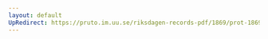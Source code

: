 ```yaml
---
layout: default
UpRedirect: https://pruto.im.uu.se/riksdagen-records-pdf/1869/prot-1869--ak--206/prot-1869--ak--206_003.pdf
---
```

